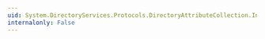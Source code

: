 ```yaml
---
uid: System.DirectoryServices.Protocols.DirectoryAttributeCollection.IndexOf(System.DirectoryServices.Protocols.DirectoryAttribute)
internalonly: False
---
```

